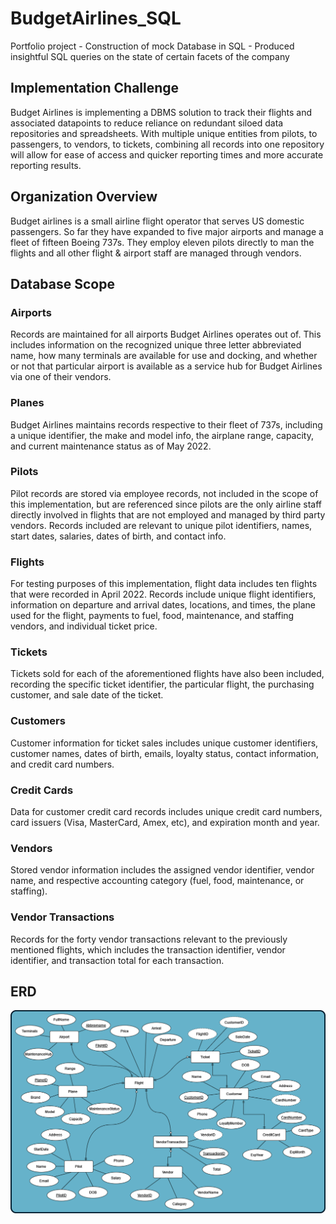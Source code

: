 # BudgetAirlines_SQL
Portfolio project - Construction of mock Database in SQL - Produced insightful SQL queries on the state of certain facets of the company

## Implementation Challenge
Budget Airlines is implementing a DBMS solution to track their flights and associated datapoints to reduce reliance on redundant siloed data repositories and spreadsheets. With multiple unique entities from pilots, to passengers, to vendors, to tickets, combining all records into one repository will allow for ease of access and quicker reporting times and more accurate reporting results.


## Organization Overview
Budget airlines is a small airline flight operator that serves US domestic passengers. So far they have expanded to five major airports and manage a fleet of fifteen Boeing 737s. They employ eleven pilots directly to man the flights and all other flight & airport staff are managed through vendors. 


## Database Scope
### Airports
Records are maintained for all airports Budget Airlines operates out of. This includes information on the recognized unique three letter abbreviated name, how many terminals are available for use and docking, and whether or not that particular airport is available as a service hub for Budget Airlines via one of their vendors.

### Planes
Budget Airlines maintains records respective to their fleet of 737s, including a unique identifier, the make and model info, the airplane range, capacity, and current maintenance status as of May 2022.

### Pilots
Pilot records are stored via employee records, not included in the scope of this implementation, but are referenced since pilots are the only airline staff directly involved in flights that are not employed and managed by third party vendors. Records included are relevant to unique pilot identifiers, names, start dates, salaries, dates of birth, and contact info.

### Flights
For testing purposes of this implementation, flight data includes ten flights that were recorded in April 2022. Records include unique flight identifiers, information on departure and arrival dates, locations, and times, the plane used for the flight, payments to fuel, food, maintenance, and staffing vendors, and individual ticket price.

### Tickets
Tickets sold for each of the aforementioned flights have also been included, recording the specific ticket identifier, the particular flight, the purchasing customer, and sale date of the ticket.

### Customers
Customer information for ticket sales includes unique customer identifiers, customer names, dates of birth, emails, loyalty status, contact information, and credit card numbers.

### Credit Cards
Data for customer credit card records includes unique credit card numbers, card issuers (Visa, MasterCard, Amex, etc), and expiration  month and year.

### Vendors
Stored vendor information includes the assigned vendor identifier, vendor name, and respective accounting category (fuel, food, maintenance, or staffing).

### Vendor Transactions
Records for the forty vendor transactions relevant to the previously mentioned flights, which includes the transaction identifier, vendor identifier, and transaction total for each transaction.

## ERD
![Entity-Relationship Diagram](Budget_Arilines_ERD.png)



